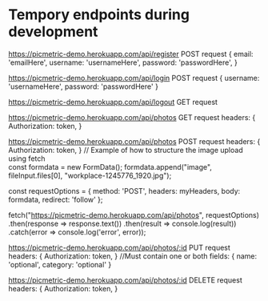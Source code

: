 # Tempory endpoints during development

https://picmetric-demo.herokuapp.com/api/register
POST request
{
email: 'emailHere',
username: 'usernameHere',
password: 'passwordHere',
}

https://picmetric-demo.herokuapp.com/api/login
POST request
{
username: 'usernameHere',
password: 'passwordHere'
}

https://picmetric-demo.herokuapp.com/api/logout
GET request

https://picmetric-demo.herokuapp.com/api/photos
GET request
headers: {
Authorization: token,
}

https://picmetric-demo.herokuapp.com/api/photos
POST request
headers: {
Authorization: token,
}
// Example of how to structure the image upload using fetch  
const formdata = new FormData();
formdata.append("image", fileInput.files[0], "workplace-1245776_1920.jpg");

const requestOptions = {
method: 'POST',
headers: myHeaders,
body: formdata,
redirect: 'follow'
};

fetch("https://picmetric-demo.herokuapp.com/api/photos", requestOptions)
.then(response => response.text())
.then(result => console.log(result))
.catch(error => console.log('error', error));

https://picmetric-demo.herokuapp.com/api/photos/:id
PUT request
headers: {
Authorization: token,
}
//Must contain one or both fields:
{
name: 'optional',
category: 'optional'
}

https://picmetric-demo.herokuapp.com/api/photos/:id
DELETE request
headers: {
Authorization: token,
}
